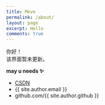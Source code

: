 ```yaml
---
title: Meve
permalink: /about/
layout: page
excerpt: Hello
comments: true
---
```


你好！<br>
该界面暂未更新。

**may u needs ✨**
- [CSDN](https://blog.csdn.net/zmfmfking)
- {{ site.author.email }}
- github.com/{{ site.author.github }}
